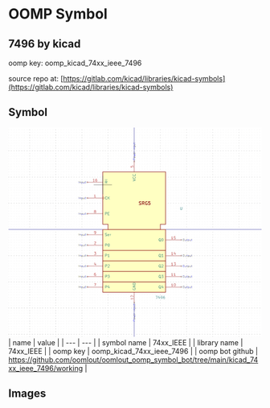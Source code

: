 # OOMP Symbol  
## 7496  by kicad  
  
oomp key: oomp_kicad_74xx_ieee_7496  
  
source repo at: [https://gitlab.com/kicad/libraries/kicad-symbols](https://gitlab.com/kicad/libraries/kicad-symbols)  
## Symbol  
  
[![working.png](working_600.png)](working.png)  
| name | value | 
| --- | --- | 
| symbol name | 74xx_IEEE | 
| library name | 74xx_IEEE | 
| oomp key | oomp_kicad_74xx_ieee_7496 | 
| oomp bot github | https://github.com/oomlout/oomlout_oomp_symbol_bot/tree/main/kicad_74xx_ieee_7496/working | 
## Images  
